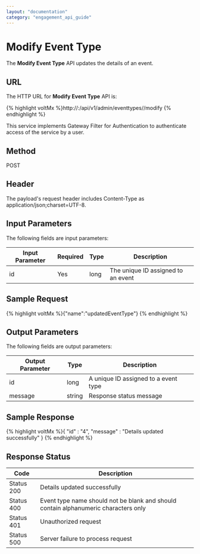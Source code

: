 ```yaml
---
layout: "documentation"
category: "engagement_api_guide"
---
```


# Modify Event Type

The **Modify Event Type** API updates the details of an event.

## URL

The HTTP URL for **Modify Event Type** API is:

{% highlight voltMx %}http://<host>:<port>/api/v1/admin/eventtypes/<id>/modify
{% endhighlight %}

This service implements Gateway Filter for Authentication to authenticate access of the service by a user.

## Method

POST

## Header

The payload's request header includes Content-Type as application/json;charset=UTF-8.

## Input Parameters

The following fields are input parameters:

| Input Parameter | Required | Type | Description                        |
| --------------- | -------- | ---- | ---------------------------------- |
| id              | Yes      | long | The unique ID assigned to an event |

## Sample Request

{% highlight voltMx %}{"name":"updatedEventType"}
{% endhighlight %}

## Output Parameters

The following fields are output parameters:

| Output Parameter | Type   | Description                          |
| ---------------- | ------ | ------------------------------------ |
| id               | long   | A unique ID assigned to a event type |
| message          | string | Response status message              |

## Sample Response

{% highlight voltMx %}{
"id" : "4",
"message" : "Details updated successfully"
}
{% endhighlight %}

## Response Status

| Code       | Description                                                                         |
| ---------- | ----------------------------------------------------------------------------------- |
| Status 200 | Details updated successfully                                                        |
| Status 400 | Event type name should not be blank and should contain alphanumeric characters only |
| Status 401 | Unauthorized request                                                                |
| Status 500 | Server failure to process request                                                   |
